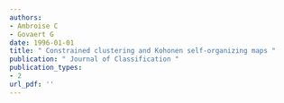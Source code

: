```yaml
---
authors: 
- Ambroise C 
- Govaert G 
date: 1996-01-01
title: " Constrained clustering and Kohonen self-organizing maps "
publication: " Journal of Classification "
publication_types:
- 2
url_pdf: ''
---
```

